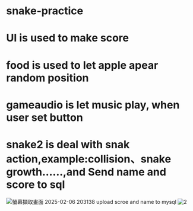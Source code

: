 # snake-practice
# UI is used to make score
# food is used to let apple apear random position
# gameaudio is let music play, when user set button
# snake2 is deal with snak action,example:collision、snake growth......,and Send name and score to sql

![螢幕擷取畫面 2025-02-06 203138](https://github.com/user-attachments/assets/1002e3c6-dd20-4efb-906b-d640f45c969a)
upload scroe and name to mysql
![2](https://github.com/user-attachments/assets/caf5aef9-7314-461f-a4d9-b2159bfd16cf)

